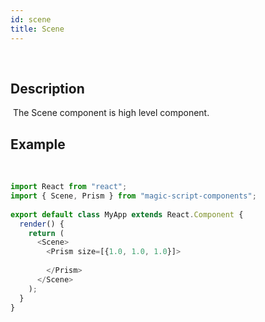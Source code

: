 ```yaml
---
id: scene
title: Scene
---
```

​
## Description
​
The Scene component is high level component.
​
## Example
​
```javascript
import React from "react";
import { Scene, Prism } from "magic-script-components";
​
export default class MyApp extends React.Component {
  render() {
    return (
      <Scene>
        <Prism size=[{1.0, 1.0, 1.0}]>
​
        </Prism>
      </Scene>
    );
  }
}
```